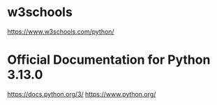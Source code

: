 # w3schools

https://www.w3schools.com/python/

# Official Documentation for Python 3.13.0

https://docs.python.org/3/
https://www.python.org/
